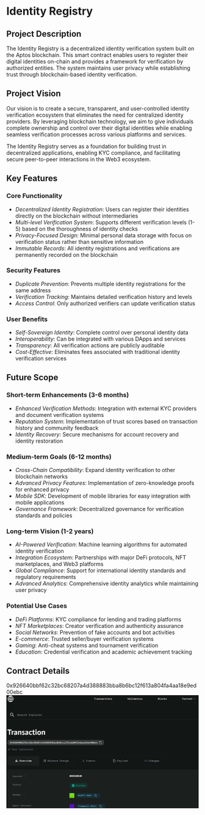 # Identity Registry

## Project Description

The Identity Registry is a decentralized identity verification system built on the Aptos blockchain. This smart contract enables users to register their digital identities on-chain and provides a framework for verification by authorized entities. The system maintains user privacy while establishing trust through blockchain-based identity verification.

## Project Vision

Our vision is to create a secure, transparent, and user-controlled identity verification ecosystem that eliminates the need for centralized identity providers. By leveraging blockchain technology, we aim to give individuals complete ownership and control over their digital identities while enabling seamless verification processes across various platforms and services.

The Identity Registry serves as a foundation for building trust in decentralized applications, enabling KYC compliance, and facilitating secure peer-to-peer interactions in the Web3 ecosystem.

## Key Features

### Core Functionality
- *Decentralized Identity Registration*: Users can register their identities directly on the blockchain without intermediaries
- *Multi-level Verification System*: Supports different verification levels (1-5) based on the thoroughness of identity checks
- *Privacy-Focused Design*: Minimal personal data storage with focus on verification status rather than sensitive information
- *Immutable Records*: All identity registrations and verifications are permanently recorded on the blockchain

### Security Features
- *Duplicate Prevention*: Prevents multiple identity registrations for the same address
- *Verification Tracking*: Maintains detailed verification history and levels
- *Access Control*: Only authorized verifiers can update verification status

### User Benefits
- *Self-Sovereign Identity*: Complete control over personal identity data
- *Interoperability*: Can be integrated with various DApps and services
- *Transparency*: All verification actions are publicly auditable
- *Cost-Effective*: Eliminates fees associated with traditional identity verification services

## Future Scope

### Short-term Enhancements (3-6 months)
- *Enhanced Verification Methods*: Integration with external KYC providers and document verification systems
- *Reputation System*: Implementation of trust scores based on transaction history and community feedback
- *Identity Recovery*: Secure mechanisms for account recovery and identity restoration

### Medium-term Goals (6-12 months)
- *Cross-Chain Compatibility*: Expand identity verification to other blockchain networks
- *Advanced Privacy Features*: Implementation of zero-knowledge proofs for enhanced privacy
- *Mobile SDK*: Development of mobile libraries for easy integration with mobile applications
- *Governance Framework*: Decentralized governance for verification standards and policies

### Long-term Vision (1-2 years)
- *AI-Powered Verification*: Machine learning algorithms for automated identity verification
- *Integration Ecosystem*: Partnerships with major DeFi protocols, NFT marketplaces, and Web3 platforms
- *Global Compliance*: Support for international identity standards and regulatory requirements
- *Advanced Analytics*: Comprehensive identity analytics while maintaining user privacy

### Potential Use Cases
- *DeFi Platforms*: KYC compliance for lending and trading platforms
- *NFT Marketplaces*: Creator verification and authenticity assurance
- *Social Networks*: Prevention of fake accounts and bot activities
- *E-commerce*: Trusted seller/buyer verification systems
- *Gaming*: Anti-cheat systems and tournament verification
- *Education*: Credential verification and academic achievement tracking

## Contract Details

0x926640bbf62c32bc68207a4d388883bba8b6bc12f613a804fa4aa18e9ed00ebc
![alt text](image.png)
